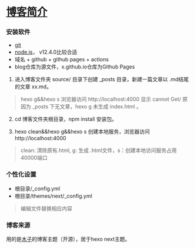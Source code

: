 # [博客简介](https://whlshdw.github.io)

### 安装软件
- [git](https://git-scm.com/download)
- [node.js](https://nodejs.org/zh-cn/download/releases/)， v12.4.0比较合适
- 域名 + github + github pages + actions
- blog仓库为源文件，x.github.io仓库为Github Pages 

1. 进入博客文件夹 source/ 目录下创建 _posts 目录，新建一篇文章以 .md结尾的文章 xx.md。
> hexo g&&hexo s 浏览器访问 http://localhost:4000 显示 cannot Get/ 原因为 _posts 下无文章，hexo g 未生成 index.html 。 

2. cd 博客文件夹根目录，npm install 安装包。  

3. hexo clean&&hexo g&&hexo s 创建本地服务，浏览器访问 http://localhost:4000

> clean: 清除原有.html, g: 生成 .html文件，s：创建本地访问服务占用40000端口 

### 个性化设置
- 根目录/_config.yml
- 根目录/themes/next/_config.yml
> 编辑文件替换相应内容
### 博客来源
用的是[木子](https://blog.502.li)的博客主题（开源），居于hexo next主题。
